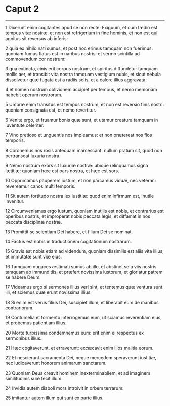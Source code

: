 # Caput 2

***

1 Dixerunt enim cogitantes apud se non recte: Exiguum, et cum tædio est tempus vitæ nostræ, et non est refrigerium in fine hominis, et non est qui agnitus sit reversus ab inferis:

2 quia ex nihilo nati sumus, et post hoc erimus tamquam non fuerimus: quoniam fumus flatus est in naribus nostris: et sermo scintilla ad commovendum cor nostrum:

3 qua extincta, cinis erit corpus nostrum, et spiritus diffundetur tamquam mollis aer, et transibit vita nostra tamquam vestigium nubis, et sicut nebula dissolvetur quæ fugata est a radiis solis, et a calore illius aggravata:

4 et nomen nostrum oblivionem accipiet per tempus, et nemo memoriam habebit operum nostrorum.

5 Umbræ enim transitus est tempus nostrum, et non est reversio finis nostri: quoniam consignata est, et nemo revertitur.

6 Venite ergo, et fruamur bonis quæ sunt, et utamur creatura tamquam in iuventute celeriter.

7 Vino pretioso et unguentis nos impleamus: et non prætereat nos flos temporis.

8 Coronemus nos rosis antequam marcescant: nullum pratum sit, quod non pertranseat luxuria nostra.

9 Nemo nostrum exors sit luxuriæ nostræ: ubique relinquamus signa lætitiæ: quoniam hæc est pars nostra, et hæc est sors.

10 Opprimamus pauperem iustum, et non parcamus viduæ, nec veterani revereamur canos multi temporis.

11 Sit autem fortitudo nostra lex iustitiæ: quod enim infirmum est, inutile invenitur.

12 Circumveniamus ergo iustum, quoniam inutilis est nobis, et contrarius est operibus nostris, et improperat nobis peccata legis, et diffamat in nos peccata disciplinæ nostræ.

13 Promittit se scientiam Dei habere, et filium Dei se nominat.

14 Factus est nobis in traductionem cogitationum nostrarum.

15 Gravis est nobis etiam ad videndum, quoniam dissimilis est aliis vita illius, et immutatæ sunt viæ eius.

16 Tamquam nugaces æstimati sumus ab illo, et abstinet se a viis nostris tamquam ab immunditiis, et præfert novissima iustorum, et gloriatur patrem se habere Deum.

17 Videamus ergo si sermones illius veri sint, et tentemus quæ ventura sunt illi, et sciemus quæ erunt novissima illius.

18 Si enim est verus filius Dei, suscipiet illum, et liberabit eum de manibus contrariorum.

19 Contumelia et tormento interrogemus eum, ut sciamus reverentiam eius, et probemus patientiam illius.

20 Morte turpissima condemnemus eum: erit enim ei respectus ex sermonibus illius.

21 Hæc cogitaverunt, et erraverunt: excæcavit enim illos malitia eorum.

22 Et nescierunt sacramenta Dei, neque mercedem speraverunt iustitiæ, nec iudicaverunt honorem animarum sanctarum.

23 Quoniam Deus creavit hominem inexterminabilem, et ad imaginem similitudinis suæ fecit illum.

24 Invidia autem diaboli mors introivit in orbem terrarum:

25 imitantur autem illum qui sunt ex parte illius.

